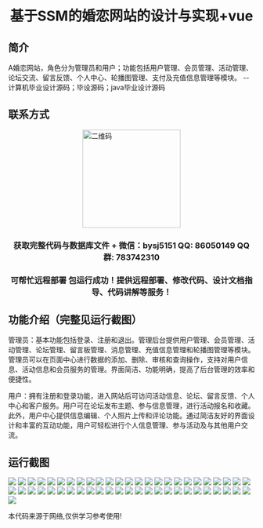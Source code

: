 <p><h1 align="center">基于SSM的婚恋网站的设计与实现+vue</h1></p>

## 简介
A婚恋网站，角色分为管理员和用户；功能包括用户管理、会员管理、活动管理、论坛交流、留言反馈、个人中心、轮播图管理、支付及充值信息管理等模块。    --计算机毕业设计源码；毕设源码；java毕业设计源码


## 联系方式
<img src="https://bs-1329754181.cos.ap-shanghai.myqcloud.com/wx.jpg" alt="二维码" style="display: block; margin: 0 auto;" width="200px">
<p><h3 align="center">获取完整代码与数据库文件 + 微信：bysj5151 QQ: 86050149 QQ群: 783742310</h3></p>
<p><h3 align="center">可帮忙远程部署 包运行成功！提供远程部署、修改代码、设计文档指导、代码讲解等服务！</h3></p>

## 功能介绍（完整见运行截图）
管理员：基本功能包括登录、注册和退出。管理后台提供用户管理、会员管理、活动管理、论坛管理、留言板管理、消息管理、充值信息管理和轮播图管理等模块。管理员可以在页面中心进行数据的添加、删除、审核和查询操作，支持对用户信息、活动信息和会员服务的管理。界面简洁、功能明确，提高了后台管理的效率和便捷性。

用户：拥有注册和登录功能，进入网站后可访问活动信息、论坛、留言反馈、个人中心和客户服务。用户可在论坛发布主题、参与信息管理，进行活动报名和收藏。此外，用户中心提供信息编辑、个人照片上传和评论功能。通过简洁友好的界面设计和丰富的互动功能，用户可轻松进行个人信息管理、参与活动及与其他用户交流。


## 运行截图
![](https://bs-1329754181.cos.ap-shanghai.myqcloud.com/ssm/marriageWebsite/img/001.jpg)
![](https://bs-1329754181.cos.ap-shanghai.myqcloud.com/ssm/marriageWebsite/img/002.jpg)
![](https://bs-1329754181.cos.ap-shanghai.myqcloud.com/ssm/marriageWebsite/img/003.jpg)
![](https://bs-1329754181.cos.ap-shanghai.myqcloud.com/ssm/marriageWebsite/img/004.jpg)
![](https://bs-1329754181.cos.ap-shanghai.myqcloud.com/ssm/marriageWebsite/img/005.jpg)
![](https://bs-1329754181.cos.ap-shanghai.myqcloud.com/ssm/marriageWebsite/img/006.jpg)
![](https://bs-1329754181.cos.ap-shanghai.myqcloud.com/ssm/marriageWebsite/img/007.jpg)
![](https://bs-1329754181.cos.ap-shanghai.myqcloud.com/ssm/marriageWebsite/img/008.jpg)
![](https://bs-1329754181.cos.ap-shanghai.myqcloud.com/ssm/marriageWebsite/img/009.jpg)
![](https://bs-1329754181.cos.ap-shanghai.myqcloud.com/ssm/marriageWebsite/img/010.jpg)
![](https://bs-1329754181.cos.ap-shanghai.myqcloud.com/ssm/marriageWebsite/img/011.jpg)
![](https://bs-1329754181.cos.ap-shanghai.myqcloud.com/ssm/marriageWebsite/img/012.jpg)
![](https://bs-1329754181.cos.ap-shanghai.myqcloud.com/ssm/marriageWebsite/img/013.jpg)
![](https://bs-1329754181.cos.ap-shanghai.myqcloud.com/ssm/marriageWebsite/img/014.jpg)
![](https://bs-1329754181.cos.ap-shanghai.myqcloud.com/ssm/marriageWebsite/img/015.jpg)
![](https://bs-1329754181.cos.ap-shanghai.myqcloud.com/ssm/marriageWebsite/img/016.jpg)
![](https://bs-1329754181.cos.ap-shanghai.myqcloud.com/ssm/marriageWebsite/img/017.jpg)
![](https://bs-1329754181.cos.ap-shanghai.myqcloud.com/ssm/marriageWebsite/img/018.jpg)
![](https://bs-1329754181.cos.ap-shanghai.myqcloud.com/ssm/marriageWebsite/img/019.jpg)
![](https://bs-1329754181.cos.ap-shanghai.myqcloud.com/ssm/marriageWebsite/img/020.jpg)
![](https://bs-1329754181.cos.ap-shanghai.myqcloud.com/ssm/marriageWebsite/img/021.jpg)
![](https://bs-1329754181.cos.ap-shanghai.myqcloud.com/ssm/marriageWebsite/img/022.jpg)
![](https://bs-1329754181.cos.ap-shanghai.myqcloud.com/ssm/marriageWebsite/img/023.jpg)
![](https://bs-1329754181.cos.ap-shanghai.myqcloud.com/ssm/marriageWebsite/img/024.jpg)
![](https://bs-1329754181.cos.ap-shanghai.myqcloud.com/ssm/marriageWebsite/img/025.jpg)
![](https://bs-1329754181.cos.ap-shanghai.myqcloud.com/ssm/marriageWebsite/img/026.jpg)
![](https://bs-1329754181.cos.ap-shanghai.myqcloud.com/ssm/marriageWebsite/img/027.jpg)
![](https://bs-1329754181.cos.ap-shanghai.myqcloud.com/ssm/marriageWebsite/img/028.jpg)
![](https://bs-1329754181.cos.ap-shanghai.myqcloud.com/ssm/marriageWebsite/img/029.jpg)
![](https://bs-1329754181.cos.ap-shanghai.myqcloud.com/ssm/marriageWebsite/img/030.jpg)
![](https://bs-1329754181.cos.ap-shanghai.myqcloud.com/ssm/marriageWebsite/img/031.jpg)
![](https://bs-1329754181.cos.ap-shanghai.myqcloud.com/ssm/marriageWebsite/img/032.jpg)
![](https://bs-1329754181.cos.ap-shanghai.myqcloud.com/ssm/marriageWebsite/img/033.jpg)
![](https://bs-1329754181.cos.ap-shanghai.myqcloud.com/ssm/marriageWebsite/img/034.jpg)
![](https://bs-1329754181.cos.ap-shanghai.myqcloud.com/ssm/marriageWebsite/img/035.jpg)
![](https://bs-1329754181.cos.ap-shanghai.myqcloud.com/ssm/marriageWebsite/img/036.jpg)
![](https://bs-1329754181.cos.ap-shanghai.myqcloud.com/ssm/marriageWebsite/img/037.jpg)
![](https://bs-1329754181.cos.ap-shanghai.myqcloud.com/ssm/marriageWebsite/img/038.jpg)
![](https://bs-1329754181.cos.ap-shanghai.myqcloud.com/ssm/marriageWebsite/img/039.jpg)
![](https://bs-1329754181.cos.ap-shanghai.myqcloud.com/ssm/marriageWebsite/img/040.jpg)
![](https://bs-1329754181.cos.ap-shanghai.myqcloud.com/ssm/marriageWebsite/img/041.jpg)
![](https://bs-1329754181.cos.ap-shanghai.myqcloud.com/ssm/marriageWebsite/img/042.jpg)
![](https://bs-1329754181.cos.ap-shanghai.myqcloud.com/ssm/marriageWebsite/img/043.jpg)
![](https://bs-1329754181.cos.ap-shanghai.myqcloud.com/ssm/marriageWebsite/img/044.jpg)
![](https://bs-1329754181.cos.ap-shanghai.myqcloud.com/ssm/marriageWebsite/img/045.jpg)
![](https://bs-1329754181.cos.ap-shanghai.myqcloud.com/ssm/marriageWebsite/img/046.jpg)
![](https://bs-1329754181.cos.ap-shanghai.myqcloud.com/ssm/marriageWebsite/img/047.jpg)
![](https://bs-1329754181.cos.ap-shanghai.myqcloud.com/ssm/marriageWebsite/img/048.jpg)
![](https://bs-1329754181.cos.ap-shanghai.myqcloud.com/ssm/marriageWebsite/img/049.jpg)
![](https://bs-1329754181.cos.ap-shanghai.myqcloud.com/ssm/marriageWebsite/img/050.jpg)
![](https://bs-1329754181.cos.ap-shanghai.myqcloud.com/ssm/marriageWebsite/img/051.jpg)

<p>本代码来源于网络,仅供学习参考使用!</p>
